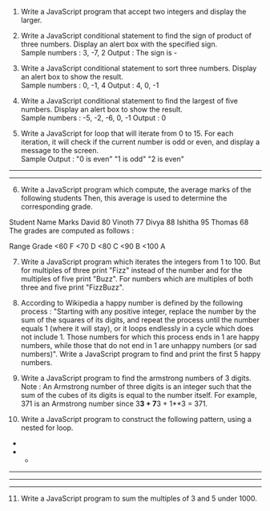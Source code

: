 1. Write a JavaScript program that accept two integers and display the larger. 


2. Write a JavaScript conditional statement to find the sign of product of three numbers. Display an alert box with the specified sign.  
Sample numbers : 3, -7, 2 
Output : The sign is - 


3. Write a JavaScript conditional statement to sort three numbers. Display an alert box to show the result.  
Sample numbers : 0, -1, 4 
Output : 4, 0, -1 


4. Write a JavaScript conditional statement to find the largest of five numbers. Display an alert box to show the result.  
Sample numbers : -5, -2, -6, 0, -1 
Output : 0 


5. Write a JavaScript for loop that will iterate from 0 to 15. For each iteration, it will check if the current number is odd or even, and display a message to the screen.  
Sample Output : 
"0 is even" 
"1 is odd" 
"2 is even" 
---------- 
---------- 


6. Write a JavaScript program which compute, the average marks of the following students Then, this average is used to determine the corresponding grade. 

Student Name	Marks
David	80
Vinoth	77
Divya	88
Ishitha	95
Thomas	68
The grades are computed as follows :

Range	Grade
<60	F
<70	D
<80	C
<90	B
<100	A


7. Write a JavaScript program which iterates the integers from 1 to 100. But for multiples of three print "Fizz" instead of the number and for the multiples of five print "Buzz". For numbers which are multiples of both three and five print "FizzBuzz".  


8. According to Wikipedia a happy number is defined by the following process : 
"Starting with any positive integer, replace the number by the sum of the squares of its digits, and repeat the process until the number equals 1 (where it will stay), or it loops endlessly in a cycle which does not include 1. Those numbers for which this process ends in 1 are happy numbers, while those that do not end in 1 are unhappy numbers (or sad numbers)". 
Write a JavaScript program to find and print the first 5 happy numbers.  


9. Write a JavaScript program to find the armstrong numbers of 3 digits.  
Note : An Armstrong number of three digits is an integer such that the sum of the cubes of its digits is equal to the number itself. For example, 371 is an Armstrong number since 3**3 + 7**3 + 1**3 = 371. 


10. Write a JavaScript program to construct the following pattern, using a nested for loop. 

*  
* *  
* * *  
* * * *  
* * * * *  


11. Write a JavaScript program to sum the multiples of 3 and 5 under 1000.  
